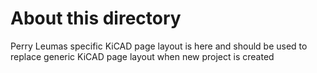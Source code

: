 # About this directory
Perry Leumas specific KiCAD page layout is here and should be used to replace generic KiCAD page layout when new project is created